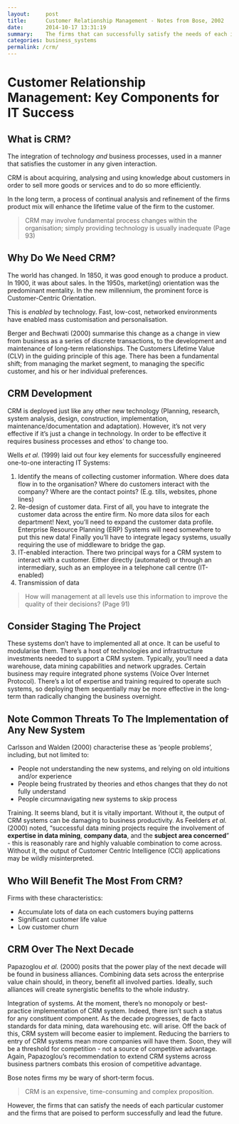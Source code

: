 ```yaml
---
layout:     post
title:      Customer Relationship Management - Notes from Bose, 2002
date:       2014-10-17 13:31:19
summary:    The firms that can successfully satisfy the needs of each individual customer are most likely to be the leaders of the future.
categories: business_systems
permalink: /crm/
---
```


# Customer Relationship Management: Key Components for IT Success
## What is CRM?
The integration of technology *and* business processes, used in a manner that satisfies the customer in any given interaction.

CRM is about acquiring, analysing and using knowledge about customers in order to sell more goods or services and to do so more efficiently.

In the long term, a process of continual analysis and refinement of the firms product mix will enhance the lifetime value of the firm to the customer.

> CRM may involve fundamental process changes within the organisation; simply providing technology is usually inadequate (Page 93)

## Why Do We Need CRM?
The world has changed. In 1850, it was good enough to produce a product. In 1900, it was about sales. In the 1950s, market(ing) orientation was the predominant mentality. In the new millennium, the prominent force is Customer-Centric Orientation.

This is *enabled* by technology. Fast, low-cost, networked environments have enabled mass customisation and personalisation.

Berger and Bechwati (2000) summarise this change as a change in view from business as a series of discrete transactions, to the development and maintenance of long-term relationships. The Customers Lifetime Value (CLV) in the guiding principle of this age. There has been a fundamental shift; from managing the market segment, to managing the specific customer, and his or her individual preferences.

## CRM Development
CRM is deployed just like any other new technology (Planning, research, system analysis, design, construction, implementation, maintenance/documentation and adaptation). However, it’s not very effective if it’s just a change in technology. In order to be effective it requires business processes and ethos’ to change too.

Wells *et al.* (1999) laid out four key elements for successfully engineered one-to-one interacting IT Systems:

1. Identify the means of collecting customer information. Where does data flow in to the organisation? Where do customers interact with the company? Where are the contact points? (E.g. tills, websites, phone lines)
2. Re-design of customer data. First of all, you have to integrate the customer data across the entire firm. No more data silos for each department! Next, you’ll need to expand the customer data profile. Enterprise Resource Planning (ERP) Systems will need somewhere to put this new data! Finally you’ll have to integrate legacy systems, usually requiring the use of middleware to bridge the gap. 
3. IT-enabled interaction. There two principal ways for a CRM system to interact with a customer. Either directly (automated) or through an intermediary, such as an employee in a telephone call centre (IT-enabled)
4. Transmission of data 

> How will management at all levels use this information to improve the quality of their decisions? (Page 91)

## Consider Staging The Project
These systems don’t have to implemented all at once. It can be useful to modularise them. There’s a host of technologies and infrastructure investments needed to support a CRM system. Typically, you’ll need a data warehouse, data mining capabilities and network upgrades. Certain business may require integrated phone systems (Voice Over Internet Protocol). There’s a lot of expertise and training required to operate such systems, so deploying them sequentially may be more effective in the long-term than radically changing the business overnight.

## Note Common Threats To The Implementation of Any New System
Carlsson and Walden (2000) characterise these as ‘people problems’, including, but not limited to:

* People not understanding the new systems, and relying on old intuitions and/or experience 
* People being frustrated by theories and ethos changes that they do not fully understand
* People circumnavigating new systems to skip process

Training. It seems bland, but it is vitally important. Without it, the output of CRM systems can be damaging to business productivity. As Feelders *et al.* (2000) noted, “successful data mining projects require the involvement of **expertise in data mining**, **company data**, and the **subject area concerned**” - this is reasonably rare and highly valuable combination to come across. Without it, the output of Customer Centric Intelligence (CCI) applications may be wildly misinterpreted.

## Who Will Benefit The Most From CRM?
Firms with these characteristics:

* Accumulate lots of data on each customers buying patterns
* Significant customer life value
* Low customer churn

## CRM Over The Next Decade
Papazoglou *et al.* (2000) posits that the power play of the next decade will be found in business alliances. Combining data sets across the enterprise value chain should, in theory, benefit all involved parties. Ideally, such alliances will create synergistic benefits to the whole industry.

Integration of systems. At the moment, there’s no monopoly or best-practice implementation of CRM system. Indeed, there isn’t such a status for any constituent component. As the decade progresses, de facto standards for data mining, data warehousing etc. will arise. Off the back of this, CRM system will become easier to implement. Reducing the barriers to entry of CRM systems mean more companies will have them. Soon, they will be a threshold for competition - not a source of competitive advantage. Again, Papazoglou’s recommendation to extend CRM systems across business partners combats this erosion of competitive advantage.
  
Bose notes firms my be wary of short-term focus. 

> CRM is an expensive, time-consuming and complex proposition.

However, the firms that can satisfy the needs of each particular customer and the firms that are poised to perform successfully and lead the future.
